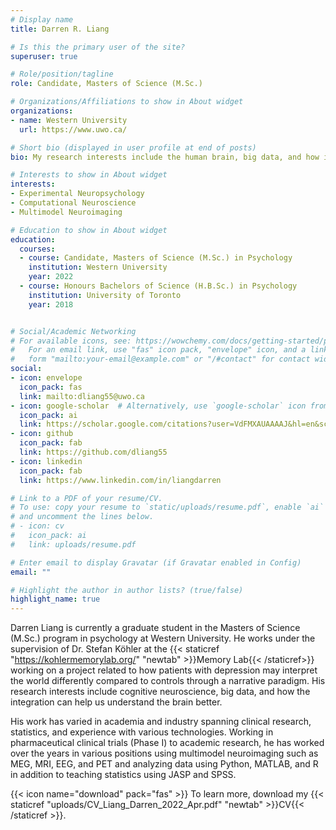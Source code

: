 ```yaml
---
# Display name
title: Darren R. Liang

# Is this the primary user of the site?
superuser: true

# Role/position/tagline
role: Candidate, Masters of Science (M.Sc.)

# Organizations/Affiliations to show in About widget
organizations:
- name: Western University
  url: https://www.uwo.ca/

# Short bio (displayed in user profile at end of posts)
bio: My research interests include the human brain, big data, and how it works all together.

# Interests to show in About widget
interests:
- Experimental Neuropsychology
- Computational Neuroscience
- Multimodel Neuroimaging

# Education to show in About widget
education:
  courses:
  - course: Candidate, Masters of Science (M.Sc.) in Psychology
    institution: Western University
    year: 2022
  - course: Honours Bachelors of Science (H.B.Sc.) in Psychology
    institution: University of Toronto
    year: 2018


# Social/Academic Networking
# For available icons, see: https://wowchemy.com/docs/getting-started/page-builder/#icons
#   For an email link, use "fas" icon pack, "envelope" icon, and a link in the
#   form "mailto:your-email@example.com" or "/#contact" for contact widget.
social:
- icon: envelope
  icon_pack: fas
  link: mailto:dliang55@uwo.ca
- icon: google-scholar  # Alternatively, use `google-scholar` icon from `ai` icon pack
  icon_pack: ai
  link: https://scholar.google.com/citations?user=VdFMXAUAAAAJ&hl=en&scioq=dliang
- icon: github
  icon_pack: fab
  link: https://github.com/dliang55
- icon: linkedin
  icon_pack: fab
  link: https://www.linkedin.com/in/liangdarren

# Link to a PDF of your resume/CV.
# To use: copy your resume to `static/uploads/resume.pdf`, enable `ai` icons in `params.toml`, 
# and uncomment the lines below.
# - icon: cv
#   icon_pack: ai
#   link: uploads/resume.pdf

# Enter email to display Gravatar (if Gravatar enabled in Config)
email: ""

# Highlight the author in author lists? (true/false)
highlight_name: true
---
```


Darren Liang is currently a graduate student in the Masters of Science (M.Sc.) program in psychology at Western University. He works under the supervision of Dr. Stefan Köhler at the {{< staticref "https://kohlermemorylab.org/" "newtab" >}}Memory Lab{{< /staticref>}} working on a project related to how patients with depression may interpret the world differently compared to controls through a narrative paradigm. His research interests include cognitive neuroscience, big data, and how the integration can help us understand the brain better.

His work has varied in academia and industry spanning clinical research, statistics, and experience with various technologies. Working in pharmaceutical clinical trials (Phase I) to academic research, he has worked over the years in various positions using multimodel neuroimaging such as MEG, MRI, EEG, and PET and analyzing data using Python, MATLAB, and R in addition to teaching statistics using JASP and SPSS. 

{{< icon name="download" pack="fas" >}} To learn more, download my {{< staticref "uploads/CV_Liang_Darren_2022_Apr.pdf" "newtab" >}}CV{{< /staticref >}}.

